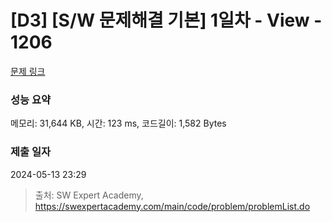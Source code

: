 # [D3] [S/W 문제해결 기본] 1일차 - View - 1206 

[문제 링크](https://swexpertacademy.com/main/code/problem/problemDetail.do?contestProbId=AV134DPqAA8CFAYh) 

### 성능 요약

메모리: 31,644 KB, 시간: 123 ms, 코드길이: 1,582 Bytes

### 제출 일자

2024-05-13 23:29



> 출처: SW Expert Academy, https://swexpertacademy.com/main/code/problem/problemList.do